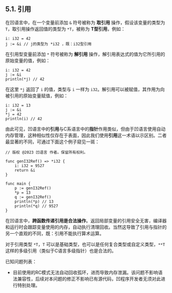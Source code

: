 ## 5.1. 引用

在凹语言中，在一个变量前添加 `&` 符号被称为 **取引用** 操作，假设该变量的类型为 `T`，取引用操作返回值的类型为 `*T`，被称为 **T型引用**，例如：
```wa
i: i32 = 42
j := &i // j的类型为 *i32 ，既：i32型引用
```

在引用型变量前添加 `*` 符号被称为 **解引用** 操作，解引用表达式的值为它所引用的原始变量的值，例如：
```wa
i: i32 = 42
j := &i
println(*j) // 42
```

在这里 `*j` 返回了 `i` 的值，类型与 `i` 一样为 `i32`。解引用可以被赋值，其作用为向被引用的原始变量赋值，例如：
```wa
i: i32 = 13
j := &i
*j = 42
println(i) // 42
```

由此可见，凹语言中的**引用**与C系语言中的**指针**作用类似，但由于凹语言使用自动内存管理，这种相似性仅存在于表面，因此我们使用**引用**这一术语以示区别。二者最显著的不同，可通过下面这个例子窥见一斑：
```wa
// 版权 @2023 凹语言 作者。保留所有权利。

func genI32Ref() => *i32 {
    i: i32 = 9527
    return &i
}

func main {
    p := genI32Ref()
    *p = 13
    q := genI32Ref()
    println(*p) // 13
    println(*q) // 9527
}
```

在凹语言中，**跨函数传递引用是合法操作**。返回局部变量的引用安全无害，编译器和运行时会跟踪变量使用的内存，自动执行清理回收。当然这导致了引用与指针的另一个直观的不同，既：引用不能执行算术运算。

对于引用类型 `*T`，`T` 可以是基础类型，也可以是任何复合类型或自定义类型，`**T` 这样的多级引用（类似于C语言多级指针）也是合法的。

已知问题列表：
- 目前使用的RC模式无法自动回收孤环，进而导致内存泄漏。该问题不影响语法兼容性，后续对本问题的修正不影响已有源代码，凹程序开发者无须对此进行特别处理。
